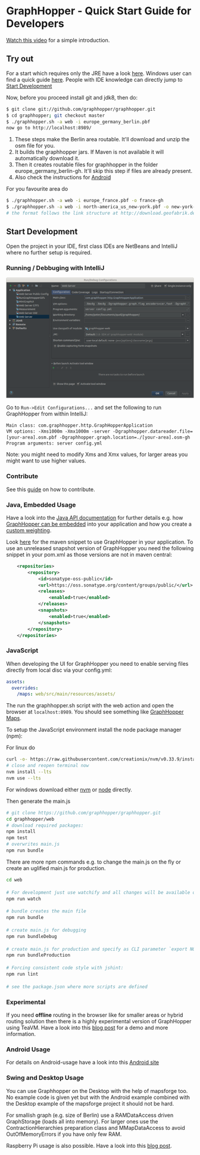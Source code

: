 # GraphHopper - Quick Start Guide for Developers

[Watch this video](https://www.youtube.com/watch?v=HBVe_E5j0TM) for a simple introduction.

## Try out

For a start which requires only the JRE have a look [here](../web/quickstart.md). 
Windows user can find a quick guide [here](./windows-setup.md).
People with IDE knowledge can directly jump to [Start Development](#start-development)

Now, before you proceed install git and jdk8, then do:

```bash
$ git clone git://github.com/graphhopper/graphhopper.git
$ cd graphhopper; git checkout master
$ ./graphhopper.sh -a web -i europe_germany_berlin.pbf
now go to http://localhost:8989/
```

  1. These steps make the Berlin area routable. It'll download and unzip the osm file for you.
  2. It builds the graphhopper jars. If Maven is not available it will automatically download it.
  3. Then it creates routable files for graphhopper in the folder europe_germany_berlin-gh. It'll skip this step if files are already present.
  4. Also check the instructions for [Android](../android/index.md)

For you favourite area do

```bash
$ ./graphhopper.sh -a web -i europe_france.pbf -o france-gh
$ ./graphhopper.sh -a web -i north-america_us_new-york.pbf -o new-york-gh
# the format follows the link structure at http://download.geofabrik.de
```

## Start Development

Open the project in your IDE, first class IDEs are NetBeans and IntelliJ where no further setup is required.

### Running / Debbuging with IntelliJ

![intelliJ run config](./images/intellij-run-config.png)

Go to `Run->Edit Configurations...` and set the following to run GraphHopper from within IntelliJ:
```
Main class: com.graphhopper.http.GraphHopperApplication
VM options: -Xms1000m -Xmx1000m -server -Dgraphhopper.datareader.file=[your-area].osm.pbf -Dgraphhopper.graph.location=./[your-area].osm-gh
Program arguments: server config.yml
```

Note:  you might need to modify Xms and Xmx values, for larger areas you might want to use higher values.


### Contribute

See this [guide](https://github.com/graphhopper/graphhopper/blob/master/.github/CONTRIBUTING.md) on how to contribute.

### Java, Embedded Usage

Have a look into the [Java API documentation](../index.md#developer) for further details e.g. how [GraphHopper can
be embedded](./routing.md) into your application and how you create a [custom weighting](./weighting.md).

Look [here](http://graphhopper.com/#community) for the maven snippet to use GraphHopper in your
application. To use an unreleased snapshot version of GraphHopper you need the following snippet in your pom.xml
as those versions are not in maven central:

```xml
    <repositories>
        <repository>
            <id>sonatype-oss-public</id>
            <url>https://oss.sonatype.org/content/groups/public/</url>
            <releases>
                <enabled>true</enabled>
            </releases>
            <snapshots>
                <enabled>true</enabled>
            </snapshots>
        </repository>
    </repositories>
```

### JavaScript

When developing the UI for GraphHopper you need to enable serving files
directly from local disc via your config.yml:

```yml
assets:
  overrides:
    /maps: web/src/main/resources/assets/
```

The run the graphhopper.sh script with the web action and open the browser at
`localhost:8989`. You should see something like [GraphHopper Maps](https://graphhopper.com/maps/).

To setup the JavaScript environment install the node package manager (npm):

For linux do
```bash
curl -o- https://raw.githubusercontent.com/creationix/nvm/v0.33.9/install.sh | bash
# close and reopen terminal now
nvm install --lts
nvm use --lts
```

For windows download either [nvm](https://github.com/coreybutler/nvm-windows) or [node](https://nodejs.org/en/download/) directly.

Then generate the main.js
```bash
# git clone https://github.com/graphhopper/graphhopper.git
cd graphhopper/web
# download required packages:
npm install
npm test
# overwrites main.js
npm run bundle
```

There are more npm commands e.g. to change the main.js on the fly or create an uglified main.js for
production.

```bash
cd web

# For development just use watchify and all changes will be available on refresh:
npm run watch

# bundle creates the main file
npm run bundle

# create main.js for debugging
npm run bundleDebug

# create main.js for production and specify as CLI parameter `export NODE_ENV=development` which `options_*.js` file should be selected
npm run bundleProduction

# Forcing consistent code style with jshint:
npm run lint

# see the package.json where more scripts are defined
```

### Experimental

If you need **offline** routing in the browser like for smaller areas or hybrid routing solution
then there is a highly experimental version of GraphHopper using TeaVM. 
Have a look into this [blog post](http://karussell.wordpress.com/2014/05/04/graphhopper-in-the-browser-teavm-makes-offline-routing-via-openstreetmap-possible-in-javascript/) 
for a demo and more information.

### Android Usage
 
For details on Android-usage have a look into this [Android site](../android/index.md)

### Swing and Desktop Usage

You can use Graphhopper on the Desktop with the help of mapsforge too. No example code is given yet 
but with the Android example combined with the Desktop example of the mapsforge project it should not be hard.

For smallish graph (e.g. size of Berlin) use a RAMDataAccess driven GraphStorage (loads all into memory).
For larger ones use the ContractionHierarchies preparation class and MMapDataAccess to avoid OutOfMemoryErrors if you have only few RAM. 

Raspberry Pi usage is also possible. Have a look into this [blog post](https://karussell.wordpress.com/2014/01/09/road-routing-on-raspberry-pi-with-graphhopper/).

